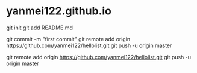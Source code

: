 # yanmei122.github.io
<p>git init   
   git add README.md</p>
<p>git commit -m "first commit"
git remote add origin https://github.com/yanmei122/hellolist.git
git push -u origin master

git remote add origin https://github.com/yanmei122/hellolist.git
git push -u origin master
